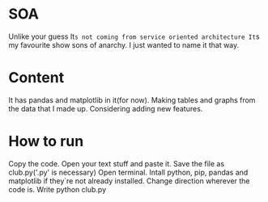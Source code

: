 # SOA

Unlike your guess It`s not coming from service oriented architecture
It`s my favourite show sons of anarchy.
I just wanted to name it that way.

# Content

It has pandas and matplotlib in it(for now).
Making tables and graphs from the data that I made up.
Considering adding new features.

# How to run

Copy the code.
Open your text stuff and paste it.
Save the file as club.py('.py' is necessary)
Open terminal.
Intall python, pip, pandas and matplotlib if they`re not already installed.
Change direction wherever the code is.
Write python club.py
